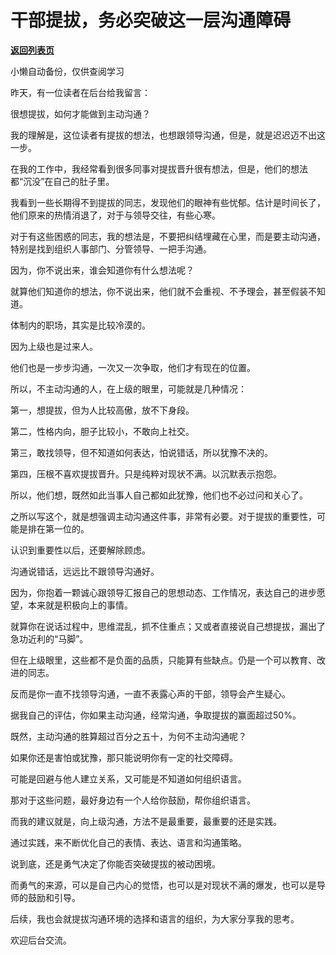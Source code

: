# 干部提拔，务必突破这一层沟通障碍

[**返回列表页**](/gzh/费曼的小茶馆)

小懒自动备份，仅供查阅学习

昨天，有一位读者在后台给我留言：

  

很想提拔，如何才能做到主动沟通？

  

我的理解是，这位读者有提拔的想法，也想跟领导沟通，但是，就是迟迟迈不出这一步。

  

在我的工作中，我经常看到很多同事对提拔晋升很有想法，但是，他们的想法都“沉没”在自己的肚子里。

  

我看到一些长期得不到提拔的同志，发现他们的眼神有些忧郁。估计是时间长了，他们原来的热情消退了，对于与领导交往，有些心寒。

  

对于有这些困惑的同志，我的想法是，不要把纠结埋藏在心里，而是要主动沟通，特别是找到组织人事部门、分管领导、一把手沟通。

  

因为，你不说出来，谁会知道你有什么想法呢？

  

就算他们知道你的想法，你不说出来，他们就不会重视、不予理会，甚至假装不知道。

  

体制内的职场，其实是比较冷漠的。

  

因为上级也是过来人。

  

他们也是一步步沟通，一次又一次争取，他们才有现在的位置。

  

所以，不主动沟通的人，在上级的眼里，可能就是几种情况：

  

第一，想提拔，但为人比较高傲，放不下身段。

  

第二，性格内向，胆子比较小，不敢向上社交。

  

第三，敢找领导，但不知道如何表达，怕说错话，所以犹豫不决的。

  

第四，压根不喜欢提拔晋升。只是纯粹对现状不满。以沉默表示抱怨。

  

所以，他们想，既然如此当事人自己都如此犹豫，他们也不必过问和关心了。

  

之所以写这个，就是想强调主动沟通这件事，非常有必要。对于提拔的重要性，可能是排在第一位的。

  

认识到重要性以后，还要解除顾虑。

  

沟通说错话，远远比不跟领导沟通好。

  

因为，你抱着一颗诚心跟领导汇报自己的思想动态、工作情况，表达自己的进步愿望，本来就是积极向上的事情。

  

就算你在说话过程中，思维混乱，抓不住重点；又或者直接说自己想提拔，漏出了急功近利的“马脚”。

  

但在上级眼里，这些都不是负面的品质，只能算有些缺点。仍是一个可以教育、改进的同志。

  

反而是你一直不找领导沟通，一直不表露心声的干部，领导会产生疑心。

  

据我自己的评估，你如果主动沟通，经常沟通，争取提拔的赢面超过50%。

  

既然，主动沟通的胜算超过百分之五十，为何不主动沟通呢？

  

如果你还是害怕或犹豫，那只能说明你有一定的社交障碍。

  

可能是回避与他人建立关系，又可能是不知道如何组织语言。

  

那对于这些问题，最好身边有一个人给你鼓励，帮你组织语言。

  

而我的建议就是，向上级沟通，方法不是最重要，最重要的还是实践。

  

通过实践，来不断优化自己的表情、表达、语言和沟通策略。

  

说到底，还是勇气决定了你能否突破提拔的被动困境。

  

而勇气的来源，可以是自己内心的觉悟，也可以是对现状不满的爆发，也可以是导师的鼓励和引导。

  

后续，我也会就提拔沟通环境的选择和语言的组织，为大家分享我的思考。

  

欢迎后台交流。

